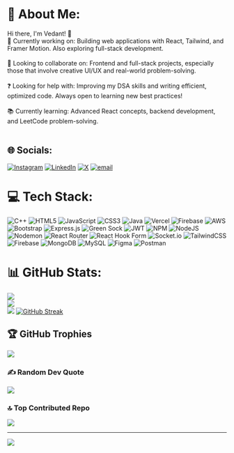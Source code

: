 # 💫 About Me:
Hi there, I'm Vedant! 👋<br>🚀 Currently working on: Building web applications with React, Tailwind, and Framer Motion. Also exploring full-stack development.<br><br>🤝 Looking to collaborate on: Frontend and full-stack projects, especially those that involve creative UI/UX and real-world problem-solving.<br><br>❓ Looking for help with: Improving my DSA skills and writing efficient, optimized code. Always open to learning new best practices!<br><br>📚 Currently learning: Advanced React concepts, backend development, and LeetCode problem-solving.<br><br>






## 🌐 Socials:
[![Instagram](https://img.shields.io/badge/Instagram-%23E4405F.svg?logo=Instagram&logoColor=white)](https://instagram.com/pvt__.ved) [![LinkedIn](https://img.shields.io/badge/LinkedIn-%230077B5.svg?logo=linkedin&logoColor=white)](https://linkedin.com/in/Vedant-Wedekar) [![X](https://img.shields.io/badge/X-black.svg?logo=X&logoColor=white)](https://x.com/Vedant-Wedekar) [![email](https://img.shields.io/badge/Email-D14836?logo=gmail&logoColor=white)](mailto:vedantwedekar@gmail.com) 



























# 💻 Tech Stack:
![C++](https://img.shields.io/badge/c++-%2300599C.svg?style=for-the-badge&logo=c%2B%2B&logoColor=white) ![HTML5](https://img.shields.io/badge/html5-%23E34F26.svg?style=for-the-badge&logo=html5&logoColor=white) ![JavaScript](https://img.shields.io/badge/javascript-%23323330.svg?style=for-the-badge&logo=javascript&logoColor=%23F7DF1E) ![CSS3](https://img.shields.io/badge/css3-%231572B6.svg?style=for-the-badge&logo=css3&logoColor=white) ![Java](https://img.shields.io/badge/java-%23ED8B00.svg?style=for-the-badge&logo=openjdk&logoColor=white) ![Vercel](https://img.shields.io/badge/vercel-%23000000.svg?style=for-the-badge&logo=vercel&logoColor=white) ![Firebase](https://img.shields.io/badge/firebase-%23039BE5.svg?style=for-the-badge&logo=firebase) ![AWS](https://img.shields.io/badge/AWS-%23FF9900.svg?style=for-the-badge&logo=amazon-aws&logoColor=white) ![Bootstrap](https://img.shields.io/badge/bootstrap-%238511FA.svg?style=for-the-badge&logo=bootstrap&logoColor=white) ![Express.js](https://img.shields.io/badge/express.js-%23404d59.svg?style=for-the-badge&logo=express&logoColor=%2361DAFB) ![Green Sock](https://img.shields.io/badge/green%20sock-88CE02?style=for-the-badge&logo=greensock&logoColor=white) ![JWT](https://img.shields.io/badge/JWT-black?style=for-the-badge&logo=JSON%20web%20tokens) ![NPM](https://img.shields.io/badge/NPM-%23CB3837.svg?style=for-the-badge&logo=npm&logoColor=white) ![NodeJS](https://img.shields.io/badge/node.js-6DA55F?style=for-the-badge&logo=node.js&logoColor=white) ![Nodemon](https://img.shields.io/badge/NODEMON-%23323330.svg?style=for-the-badge&logo=nodemon&logoColor=%BBDEAD) ![React Router](https://img.shields.io/badge/React_Router-CA4245?style=for-the-badge&logo=react-router&logoColor=white) ![React Hook Form](https://img.shields.io/badge/React%20Hook%20Form-%23EC5990.svg?style=for-the-badge&logo=reacthookform&logoColor=white) ![Socket.io](https://img.shields.io/badge/Socket.io-black?style=for-the-badge&logo=socket.io&badgeColor=010101) ![TailwindCSS](https://img.shields.io/badge/tailwindcss-%2338B2AC.svg?style=for-the-badge&logo=tailwind-css&logoColor=white) ![Firebase](https://img.shields.io/badge/firebase-a08021?style=for-the-badge&logo=firebase&logoColor=ffcd34) ![MongoDB](https://img.shields.io/badge/MongoDB-%234ea94b.svg?style=for-the-badge&logo=mongodb&logoColor=white) ![MySQL](https://img.shields.io/badge/mysql-4479A1.svg?style=for-the-badge&logo=mysql&logoColor=white) ![Figma](https://img.shields.io/badge/figma-%23F24E1E.svg?style=for-the-badge&logo=figma&logoColor=white) ![Postman](https://img.shields.io/badge/Postman-FF6C37?style=for-the-badge&logo=postman&logoColor=white)
# 📊 GitHub Stats:
![](https://github-readme-stats.vercel.app/api?username=Vedant-Wedekar&theme=dark&hide_border=false&include_all_commits=true&count_private=true)<br/>
![](https://github-readme-streak-stats.herokuapp.com/?user=Vedant-Wedekar&theme=dark&hide_border=false)<br/>
![](https://github-readme-stats.vercel.app/api/top-langs/?username=Vedant-Wedekar&theme=dark&hide_border=false&include_all_commits=true&count_private=true&layout=compact)
<a href="https://git.io/streak-stats"><img src="https://github-readme-streak-stats.herokuapp.com?user=Vedant-Wedekar" alt="GitHub Streak" /></a>
## 🏆 GitHub Trophies
![](https://github-profile-trophy.vercel.app/?username=Vedant-Wedekar&theme=radical&no-frame=false&no-bg=false&margin-w=4)

### ✍️ Random Dev Quote
![](https://quotes-github-readme.vercel.app/api?type=horizontal&theme=radical)

### 🔝 Top Contributed Repo
![](https://github-contributor-stats.vercel.app/api?username=Vedant-Wedekar&limit=5&theme=dark&combine_all_yearly_contributions=true)

---
[![](https://visitcount.itsvg.in/api?id=Vedant-Wedekar&icon=0&color=0)](https://visitcount.itsvg.in)

<!-- Proudly created with GPRM ( https://gprm.itsvg.in ) -->

